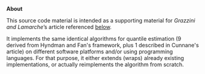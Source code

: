 **<a name="About"></a>About**

This source code material is intended as a supporting material for _Grazzini and Lamarche_’s article referenced [below](#References).

It implements the same identical algorithms for quantile 
estimation (9 derived from Hyndman and Fan's framework, plus 1 described in Cunnane's article) on different software platforms and/or using programming languages. For that purpose, it either extends (wraps) already existing implementations, or actually reimplements the algorithm from scratch.
